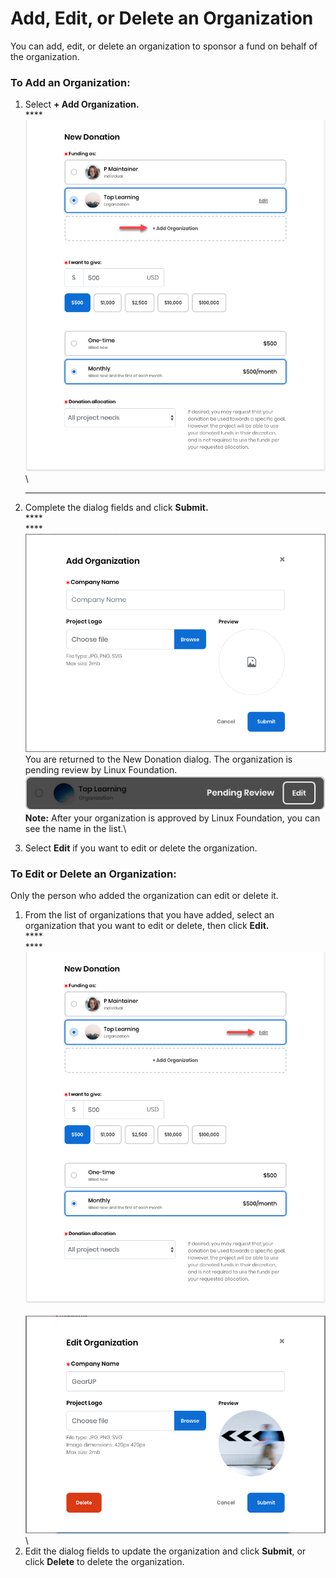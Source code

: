 # Add, Edit, or Delete an Organization

You can add, edit, or delete an organization to sponsor a fund on behalf of the organization.

### **To Add an Organization:**

1.  Select **+ Add Organization.**\
    \*\*\*\*\
    ![](../../../.gitbook/assets/7418578.png)\\

    ***
2. Complete the dialog fields and click **Submit.**\
   \*\*\*\*\
   \*\*\*\*![](<../../../.gitbook/assets/7418586 (1) (1) (2).png>)\
   You are returned to the New Donation dialog. The organization is pending review by Linux Foundation.\
   ![](<../../../.gitbook/assets/7418599 (3) (1) (1) (2).png>)\
   **Note:** After your organization is approved by Linux Foundation, you can see the name in the list.\\
3. Select **Edit** if you want to edit or delete the organization.

### To Edit or Delete an Organization:

Only the person who added the organization can edit or delete it.

1. From the list of organizations that you have added, select an organization that you want to edit or delete, then click **Edit.**\
   \*\*\*\*\
   \*\*\*\*![](../../../.gitbook/assets/7418577.png)\
   \
   ![](<../../../.gitbook/assets/7418587 (2) (1) (2).png>)\\
2. Edit the dialog fields to update the organization and click **Submit**, or click **Delete** to delete the organization.
